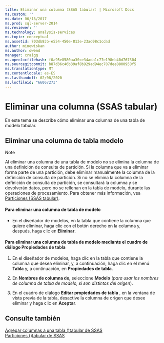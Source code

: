 ```yaml
---
title: Eliminar una columna (SSAS tabular) | Microsoft Docs
ms.custom: ''
ms.date: 06/13/2017
ms.prod: sql-server-2014
ms.reviewer: ''
ms.technology: analysis-services
ms.topic: conceptual
ms.assetid: 703db83b-e554-450e-813e-23ad08c1cdad
author: minewiskan
ms.author: owend
manager: craigg
ms.openlocfilehash: f0a95e8580aa30ce34ada1c77e198eb40d767304
ms.sourcegitcommit: b87d36c46b39af8b929ad94ec707dee8800950f5
ms.translationtype: MT
ms.contentlocale: es-ES
ms.lasthandoff: 02/08/2020
ms.locfileid: "66067273"
---
```

# <a name="delete-a-column-ssas-tabular"></a>Eliminar una columna (SSAS tabular)
  En este tema se describe cómo eliminar una columna de una tabla de modelo tabular.  
  
## <a name="delete-a-model-table-column"></a>Eliminar una columna de tabla modelo  
  
> [!NOTE]  
>  Al eliminar una columna de una tabla de modelo no se elimina la columna de una definición de consulta de partición. Si la columna que va a eliminar forma parte de una partición, debe eliminar manualmente la columna de la definición de consulta de partición. Si no se elimina la columna de la definición de consulta de partición, se consultará la columna y se devolverán datos, pero no se rellenan en la tabla de modelo, durante las operaciones de procesamiento. Para obtener más información, vea [Particiones &#40;SSAS tabular&#41;](partitions-ssas-tabular.md).  
  
#### <a name="to-delete-a-model-table-column"></a>Para eliminar una columna de tabla de modelo  
  
-   En el diseñador de modelos, en la tabla que contiene la columna que quiere eliminar, haga clic con el botón derecho en la columna y, después, haga clic en **Eliminar**.  
  
#### <a name="to-delete-a-model-table-column-by-using-the-table-properties-dialog-box"></a>Para eliminar una columna de tabla de modelo mediante el cuadro de diálogo Propiedades de tabla  
  
1.  En el diseñador de modelos, haga clic en la tabla que contiene la columna que desea eliminar, y, a continuación, haga clic en el menú **Tabla** y, a continuación, en  **Propiedades de tabla**.  
  
2.  En **Nombres de columna de**, seleccione **Modelo** (*para usar los nombres de columna de tabla de modelo, si son distintos del origen*).  
  
3.  En el cuadro de diálogo **Editar propiedades de tabla** , en la ventana de vista previa de la tabla, desactive la columna de origen que desee eliminar y haga clic en **Aceptar**.  
  
## <a name="see-also"></a>Consulte también  
 [Agregar columnas a una tabla &#40;&#41;tabular de SSAS](add-columns-to-a-table-ssas-tabular.md)   
 [Particiones &#40;&#41;tabular de SSAS](partitions-ssas-tabular.md)  
  
  
